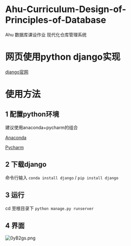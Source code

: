 
# Ahu-Curriculum-Design-of-Principles-of-Database
Ahu 数据库课设作业 现代化仓库管理系统

# 网页使用python django实现

[django官网](https://www.djangoproject.com/)

# 使用方法

## 1 配置python环境
建议使用anaconda+pycharm的组合

[Anaconda](https://www.anaconda.com/)

[Pycharm](https://www.jetbrains.com/pycharm/download/)

## 2 下载django
命令行输入 `conda install django` / `pip install django`

## 3 运行
cd 至根目录下 `python manage.py runserver`

## 4 界面
![0yB2gs.png](https://s1.ax1x.com/2020/10/10/0yB2gs.png)
